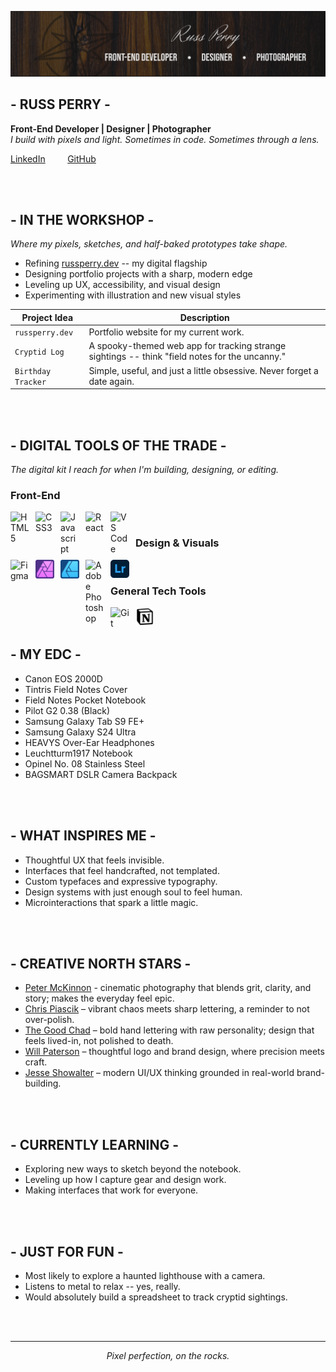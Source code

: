 ![](Images/github-banner-2025.png)

## - RUSS PERRY -

**Front-End Developer | Designer | Photographer**  
*I build with pixels and light. Sometimes in code. Sometimes through a lens.*

[LinkedIn](https://www.linkedin.com/in/russ-perry-22b638a8/) &nbsp; &nbsp; &nbsp; &nbsp;
[GitHub](https://github.com/rperry99)

<br/>
<br/>

## - IN THE WORKSHOP -
*Where my pixels, sketches, and half-baked prototypes take shape.*
- Refining [russperry.dev](https://russperry.dev) -- my digital flagship
- Designing portfolio projects with a sharp, modern edge
- Leveling up UX, accessibility, and visual design
- Experimenting with illustration and new visual styles

| Project Idea | Description |
|--------|----------|
| `russperry.dev` | Portfolio website for my current work. |
| `Cryptid Log` | A spooky-themed web app for tracking strange sightings -- think "field notes for the uncanny." |
| `Birthday Tracker` | Simple, useful, and just a little obsessive. Never forget a date again. |

<br/>
<br/>

## - DIGITAL TOOLS OF THE TRADE -
*The digital kit I reach for when I'm building, designing, or editing.*

### Front-End

<img align="left" alt="HTML5" width="30px" style="padding-right:10px;" src="https://cdn.jsdelivr.net/gh/devicons/devicon/icons/html5/html5-original.svg"/>
<img align="left" alt="CSS3" width="30px" style="padding-right:10px;" src="https://cdn.jsdelivr.net/gh/devicons/devicon/icons/css3/css3-original-wordmark.svg"/>
<img align="left" alt="Javascript" width="30px" style="padding-right:10px;" src="https://cdn.jsdelivr.net/gh/devicons/devicon/icons/javascript/javascript-original.svg"/>
<img align="left" alt="React" width="30px" style="padding-right:10px;" src="https://cdn.jsdelivr.net/gh/devicons/devicon/icons/react/react-original-wordmark.svg"/>
<img align="left" alt="VS Code" width="30px" style="padding-right:10px;" src="https://cdn.jsdelivr.net/gh/devicons/devicon/icons/vscode/vscode-original.svg"/>

</br>

### Design & Visuals

<img align="left" alt="Figma" width="30px" style="padding-right:10px;" src="https://cdn.jsdelivr.net/gh/devicons/devicon/icons/figma/figma-original.svg"/>
<img align="left" alt="Affinity Photo" width="30px" style="padding-right:10px;" src="Images/Tool_Icons/affinity_photo.png"/>
<img align="left" alt="Affinity Designer" width="30px" style="padding-right:10px;" src="Images/Tool_Icons/affinity_designer.png"/>
<img align="left" alt="Adobe Photoshop" width="30px" style="padding-right:10px;" src="https://cdn.jsdelivr.net/gh/devicons/devicon@latest/icons/photoshop/photoshop-original.svg"/>
<img align="left" alt="Adobe Lightroom" width="30px" style="padding-right:10px;" src="Images/Tool_Icons/lightroom.png"/>

</br>

### General Tech Tools

<img align="left" alt="Git" width="30px" style="padding-right:10px;" src="https://cdn.jsdelivr.net/gh/devicons/devicon/icons/git/git-original.svg"/>
<img align="left" alt="Notion" width="30px" style="padding-right:10px;" src="Images/Tool_Icons/notion.png" width="30px" />

<br/>
<br/>

## - MY EDC -

- Canon EOS 2000D
- Tintris Field Notes Cover
- Field Notes Pocket Notebook
- Pilot G2 0.38 (Black)
- Samsung Galaxy Tab S9 FE+
- Samsung Galaxy S24 Ultra
- HEAVYS Over-Ear Headphones
- Leuchtturm1917 Notebook
- Opinel No. 08 Stainless Steel
- BAGSMART DSLR Camera Backpack

<br/>
<br/>

## - WHAT INSPIRES ME -
- Thoughtful UX that feels invisible.
- Interfaces that feel handcrafted, not templated.
- Custom typefaces and expressive typography.
- Design systems with just enough soul to feel human.
- Microinteractions that spark a little magic.

<br/>
<br/>

## - CREATIVE NORTH STARS -

- [Peter McKinnon](https://www.instagram.com/petermckinnon) - cinematic photography that blends grit, clarity, and story; makes the everyday feel epic.
- [Chris Piascik](https://www.instagram.com/chrispiascik/) – vibrant chaos meets sharp lettering, a reminder to not over-polish.
- [The Good Chad](https://www.instagram.com/thegoodchad/) – bold hand lettering with raw personality; design that feels lived-in, not polished to death.
- [Will Paterson](https://www.youtube.com/@willpatersondesign) – thoughtful logo and brand design, where precision meets craft.
- [Jesse Showalter](https://www.youtube.com/@designchampions) – modern UI/UX thinking grounded in real-world brand-building.

<br/>
<br/>

## - CURRENTLY LEARNING -
- Exploring new ways to sketch beyond the notebook.
- Leveling up how I capture gear and design work.
- Making interfaces that work for everyone.

<br/>
<br/>

## - JUST FOR FUN -
- Most likely to explore a haunted lighthouse with a camera.
- Listens to metal to relax -- yes, really.
- Would absolutely build a spreadsheet to track cryptid sightings.

<br/>
<br/>

---

<p align="center"><em>Pixel perfection, on the rocks.</em></p>
